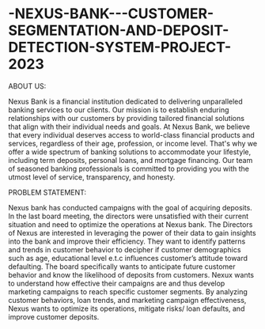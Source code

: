 # -NEXUS-BANK---CUSTOMER-SEGMENTATION-AND-DEPOSIT-DETECTION-SYSTEM-PROJECT-2023
ABOUT US:



Nexus Bank is a financial institution dedicated to
delivering unparalleled banking services to our clients. Our mission
is to establish enduring relationships with our customers by
providing tailored financial solutions that align with their individual
needs and goals.
At Nexus Bank, we believe that every individual deserves access to
world-class financial products and services, regardless of their age,
profession, or income level. That's why we offer a wide spectrum of
banking solutions to accommodate your lifestyle, including term
deposits, personal loans, and mortgage financing.
Our team of seasoned banking professionals is committed to
providing you with the utmost level of service, transparency, and
honesty.

PROBLEM STATEMENT:



Nexus bank has conducted campaigns with the goal of acquiring deposits.
In the last board meeting, the directors were unsatisfied with their current situation and
need to optimize the operations at Nexus bank.
The Directors of Nexus  are interested in
leveraging the power of their data to gain insights into the bank and improve their
efficiency. They want to identify patterns and trends in customer behavior to decipher if
customer demographics such as age, educational level e.t.c influences customer’s attitude
toward defaulting. The board specifically wants to anticipate future customer behavior
and know the likelihood of deposits from customers.
Nexux wants to understand how effective their campaigns are and thus
develop marketing campaigns to reach specific customer segments. By analyzing
customer behaviors, loan trends, and marketing campaign effectiveness, Nexus wants to
optimize its operations, mitigate risks/ loan defaults, and improve customer deposits.

